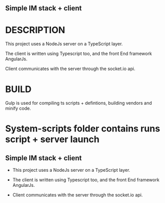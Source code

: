 Simple IM stack + client
------------------------------------------------------

DESCRIPTION
============
This project uses a NodeJs server on a TypeScript layer.

The client is written using Typescript too, and the front End framework AngularJs.

Client communicates with the server through the socket.io api.

BUILD
============
Gulp is used for compiling ts scripts + defintions, building vendors and minify code.

System-scripts folder contains runs script   + server launch
=======
**Simple IM stack + client**
------------------------------------------------------

* This project uses a NodeJs server on a TypeScript layer.

* The client is written using Typescript too, and the front End framework AngularJs.

* Client communicates with the server through the socket.io api.

